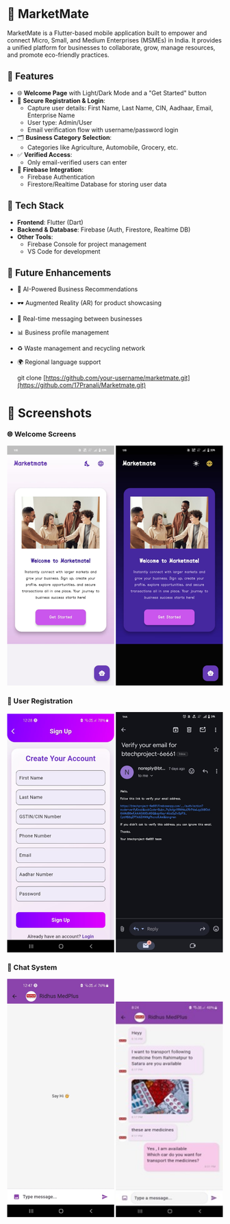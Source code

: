 # 🚀 MarketMate

MarketMate is a Flutter-based mobile application built to empower and connect Micro, Small, and Medium Enterprises (MSMEs) in India. It provides a unified platform for businesses to collaborate, grow, manage resources, and promote eco-friendly practices.

## 📱 Features

- 🌐 **Welcome Page** with Light/Dark Mode and a "Get Started" button
- 🔐 **Secure Registration & Login**:
  - Capture user details: First Name, Last Name, CIN, Aadhaar, Email, Enterprise Name
  - User type: Admin/User
  - Email verification flow with username/password login
- 🗂️ **Business Category Selection**:
  - Categories like Agriculture, Automobile, Grocery, etc.
- ✅ **Verified Access**:
  - Only email-verified users can enter
- 💾 **Firebase Integration**:
  - Firebase Authentication
  - Firestore/Realtime Database for storing user data

## 🔧 Tech Stack

- **Frontend**: Flutter (Dart)
- **Backend & Database**: Firebase (Auth, Firestore, Realtime DB)
- **Other Tools**:
  - Firebase Console for project management
  -  VS Code for development

## 🌟 Future Enhancements

- 🧠 AI-Powered Business Recommendations
- 🕶️ Augmented Reality (AR) for product showcasing
- 💬 Real-time messaging between businesses
- 📊 Business profile management
- ♻️ Waste management and recycling network
- 🌍 Regional language support

   git clone [https://github.com/your-username/marketmate.git](https://github.com/17Pranali/Marketmate.git)


# 📱 Screenshots

<h3>🌐 Welcome Screens</h3>
<p float="left">
  <img src="images/welcome_light.jpg" width="250"/>
  <img src="images/welcome_dark.jpg" width="250"/>
</p>

<h3>🔐 User Registration</h3>
<p float="left">
  <img src="images/user_registration.jpg" width="250"/>
  <img src="images/email_authentication.jpg" width="250"/>
</p>

<h3>💬 Chat System</h3>
<p float="left">
  <img src="images/chat_screen.jpg" width="250"/>
  <img src="images/full_chat.jpg" width="250"/>
</p>
